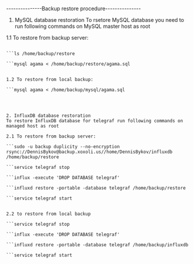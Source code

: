 ---------------Backup restore procedure---------------


1. MySQL database restoration
To rsetore MySQL database you need to run following commands on MySQL master host as root

1.1 To restore from backup server:

```sudo -u backup duplicity --no-encryption rsync://DennisBykov@backup.xoxoli.us//home/DennisBykov/mysql /home/backup/restore

```ls /home/backup/restore

```mysql agama < /home/backup/restore/agama.sql


1.2 To restore from local backup:

```mysql agama < /home/backup/mysql/agama.sql




2. InfluxDB database restoration
To restore InfluxDB database for telegraf run following commands on managed host as root

2.1 To restore from backup server:

```sudo -u backup duplicity --no-encryption rsync://DennisBykov@backup.xoxoli.us//home/DennisBykov/influxdb /home/backup/restore

```service telegraf stop

```influx -execute 'DROP DATABASE telegraf'

```influxd restore -portable -database telegraf /home/backup/restore

```service telegraf start


2.2 to restore from local backup

```service telegraf stop

```influx -execute 'DROP DATABASE telegraf'

```influxd restore -portable -database telegraf /home/backup/influxdb

```service telegraf start